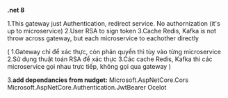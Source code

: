 ﻿**.net 8**

1.This gateway just Authentication, redirect service. No authornization (it's up to microservice)
2.User RSA to sign token
3.Cache Redis, Kafka is not throw across gateway, but each microservice to eachother directly

(
1.Gateway chỉ để xác thực, còn phân quyền thì tùy vào từng microservice
2.Sử dụng thuật toán RSA để xác thực
3.Các cache Redis, Kafka thì các microservice gọi nhau trực tiếp, không gọi qua gateway
)

3.**add dependancies from nudget:**
Microsoft.AspNetCore.Cors
Microsoft.AspNetCore.Authentication.JwtBearer
Ocelot
